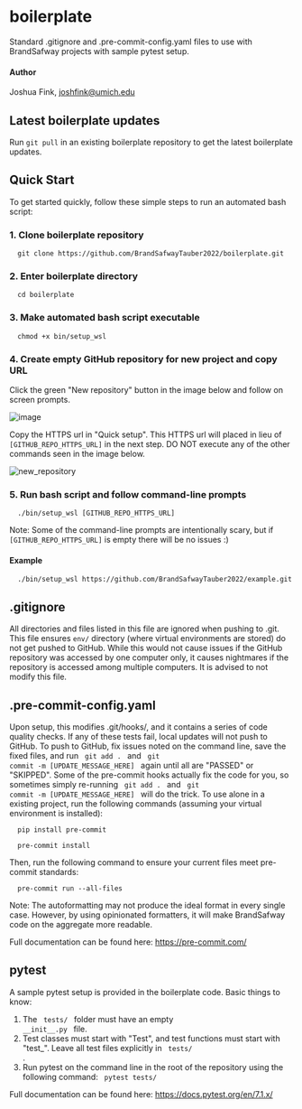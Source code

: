 # boilerplate
Standard .gitignore and .pre-commit-config.yaml files to use with BrandSafway projects with sample pytest setup.

#### Author
Joshua Fink, joshfink@umich.edu

## Latest boilerplate updates
Run  <code>git pull</code>  in an existing boilerplate repository to get the latest boilerplate updates.

## Quick Start
To get started quickly, follow these simple steps to run an automated bash script:

### 1. Clone boilerplate repository
<p><code>  git clone https://github.com/BrandSafwayTauber2022/boilerplate.git  </code></p>

### 2. Enter boilerplate directory
<p><code>  cd boilerplate  </code></p>

### 3. Make automated bash script executable
<p><code>  chmod +x bin/setup_wsl  </code></p>

### 4. Create empty GitHub repository for new project and copy URL
Click the green "New repository" button in the image below and follow on screen prompts.

![image](https://user-images.githubusercontent.com/49216284/179423914-4f6c2941-24ba-40b4-a9a4-79175ffe6770.png)

Copy the HTTPS url in "Quick setup". This HTTPS url will placed in lieu of  <code>[GITHUB_REPO_HTTPS_URL]</code>  in the next step. DO NOT execute any of the other commands seen in the image below.

![new_repository](https://user-images.githubusercontent.com/49216284/179423775-92d3c696-1c9f-42d5-9497-014ab85953b5.png)

### 5. Run bash script and follow command-line prompts
<p><code>  ./bin/setup_wsl [GITHUB_REPO_HTTPS_URL] </code></p>

Note: Some of the command-line prompts are intentionally scary, but if  <code>[GITHUB_REPO_HTTPS_URL]</code>  is empty there will be no issues :)

#### Example 
<p><code>  ./bin/setup_wsl https://github.com/BrandSafwayTauber2022/example.git </code></p>

## .gitignore
All directories and files listed in this file are ignored when pushing to .git. This file ensures <code>env/</code> directory (where virtual environments are stored) do not get pushed to GitHub. While this would not cause issues if the GitHub repository was accessed by one computer only, it causes nightmares if the repository is accessed among multiple computers. It is advised to not modify this file.

## .pre-commit-config.yaml
Upon setup, this modifies .git/hooks/, and it contains a series of code quality checks. If any of these tests fail, local updates will not push to GitHub. To push to GitHub, fix issues noted on the command line, save the fixed files, and run  <code> git add . </code>  and  <code> git commit -m [UPDATE_MESSAGE_HERE] </code>  again until all are "PASSED" or "SKIPPED". Some of the pre-commit hooks actually fix the code for you, so sometimes simply re-running <code> git add . </code>  and  <code> git commit -m [UPDATE_MESSAGE_HERE] </code>  will do the trick. To use alone in a existing project, run the following commands (assuming your virtual environment is installed):

<p><code>  pip install pre-commit  </code></p>
<p><code>  pre-commit install  </code></p>

Then, run the following command to ensure your current files meet pre-commit standards:
<p><code>  pre-commit run --all-files  </code></p>

Note: The autoformatting may not produce the ideal format in every single case. However, by using opinionated formatters, it will make BrandSafway code on the aggregate more readable.

Full documentation can be found here: https://pre-commit.com/

## pytest
A sample pytest setup is provided in the boilerplate code. Basic things to know:

1) The  <code> tests/ </code>  folder must have an empty  <code> \_\_init\_\_.py </code> file.
2) Test classes must start with "Test", and test functions must start with "test_". Leave all test files explicitly in <code> tests/ </code>.
3) Run pytest on the command line in the root of the repository using the following command: <code> pytest tests/ </code>

Full documentation can be found here: https://docs.pytest.org/en/7.1.x/

